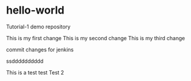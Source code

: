 # hello-world
Tutorial-1 demo repository

This is my first change
This is my second change
This is my third change

commit changes for jenkins

ssdddddddddd

This is a test
test
Test 2
